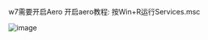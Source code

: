 w7需要开启Aero
开启aero教程:
按Win+R运行Services.msc



![image](https://raw.githubusercontent.com/negitegoj/shuoming/master/tupian/QQ%E6%88%AA%E5%9B%BE20190822153111.png)




